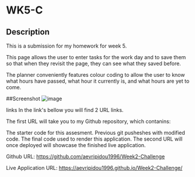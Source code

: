 # WK5-C

## Description
This is a submission for my homework for week 5.

This page allows the user to enter tasks for the work day and to save them so that when they revisit the page, they can see what they saved before.

The planner conveniently features colour coding to allow the user to know what hours have passed, what hour it currently is, and what hours are yet to come.


##Screenshot
![image](https://user-images.githubusercontent.com/114223852/225309955-e4e6eda3-ad53-4ccc-88d5-11bab36f8262.png)

links
In the link's bellow you will find 2 URL links.

The first URL will take you to my Github repository, which contanins:

The starter code for this assesment.
Previous git pusheshes with modified code.
The final code used to render this application.
The second URL will once deployed will showcase the finished live application.

Github URL: https://github.com/aevripidou1996/Week2-Challenge

Live Application URL: https://aevripidou1996.github.io/Week2-Challenge/

